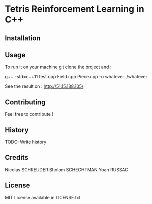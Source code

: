 # Tetris Reinforcement Learning in C++



## Installation



## Usage

To run it on your machine git clone the project and :

g++ -std=c++11 test.cpp Field.cpp Piece.cpp -o whatever ./whatever

See the result on :
http://51.15.138.105/

## Contributing

Feel free to contribute !

## History

TODO: Write history

## Credits

Nicolas SCHREUDER
Sholom SCHECHTMAN
Yoan RUSSAC

## License

MIT License available in LICENSE.txt